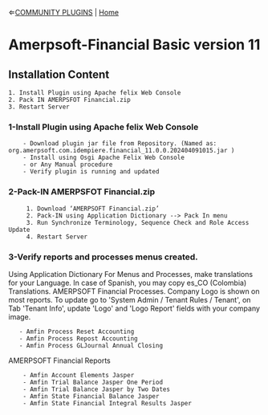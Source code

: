 &lArr;[COMMUNITY PLUGINS](../README.md) | [Home](../../README.md)

# <b>Amerpsoft-Financial Basic version 11</b>

## <b>Installation Content</b>

```text
1. Install Plugin using Apache felix Web Console
2. Pack IN AMERPSFOT Financial.zip
3. Restart Server
```

### <b>1-Install Plugin using Apache felix Web Console</b>

```text
	- Download plugin jar file from Repository. (Named as: org.amerpsoft.com.idempiere.financial_11.0.0.202404091015.jar )
	- Install using Osgi Apache Felix Web Console
	- or Any Manual procedure
	- Verify plugin is running and updated
```

### <b>2-Pack-IN AMERPSFOT Financial.zip</b>

```text
	 1. Download ‘AMERPSOFT Financial.zip’
	 2. Pack-IN using Application Dictionary --> Pack In menu 
	 3. Run Synchronize Terminology, Sequence Check and Role Access Update
	 4. Restart Server
 ```
 
### <b>3-Verify reports and processes menus created. </b>

Using Application Dictionary For Menus and Processes, make translations for your Language. In case of Spanish, you may copy es_CO (Colombia) Translations.
AMERPSOFT Financial Processes.
Company Logo is shown on most reports. To update go to 'System Admin / Tenant Rules / Tenant', on Tab 'Tenant Info', update 'Logo' and 'Logo Report' fields with your company image.

 ```text
	- Amfin Process Reset Accounting
	- Amfin Process Repost Accounting
	- Amfin Process GLJournal Annual Closing
```

AMERPSOFT Financial Reports

```text
	- Amfin Account Elements Jasper
	- Amfin Trial Balance Jasper One Period
	- Amfin Trial Balance Jasper by Two Dates
	- Amfin State Financial Balance Jasper
	- Amfin State Financial Integral Results Jasper
```